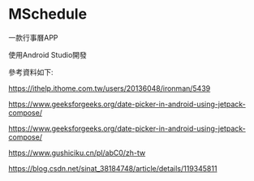 # MSchedule
一款行事曆APP

使用Android Studio開發

參考資料如下:

https://ithelp.ithome.com.tw/users/20136048/ironman/5439

https://www.geeksforgeeks.org/date-picker-in-android-using-jetpack-compose/

https://www.geeksforgeeks.org/date-picker-in-android-using-jetpack-compose/

https://www.gushiciku.cn/pl/abC0/zh-tw

https://blog.csdn.net/sinat_38184748/article/details/119345811
